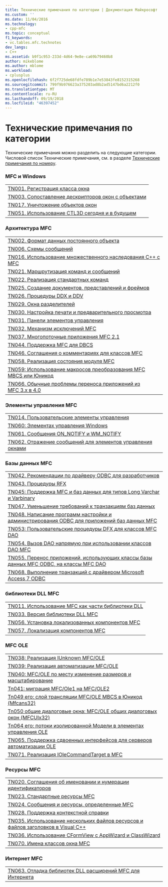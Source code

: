 ```yaml
---
title: Технические примечания по категории | Документация Майкрософт
ms.custom: ''
ms.date: 11/04/2016
ms.technology:
- cpp-mfc
ms.topic: conceptual
f1_keywords:
- vc.tables.mfc.technotes
dev_langs:
- C++
ms.assetid: b9f1c953-233d-4d64-9e8e-ca69b79460b8
author: mikeblome
ms.author: mblome
ms.workload:
- cplusplus
ms.openlocfilehash: 6f2f725de68fdfe789b1e7e53843fe8152315268
ms.sourcegitcommit: 799f9b976623a375203ad8b2ad5147bd6a2212f0
ms.translationtype: MT
ms.contentlocale: ru-RU
ms.lasthandoff: 09/19/2018
ms.locfileid: "46397452"
---
```

# <a name="technical-notes-by-category"></a>Технические примечания по категории

Технические примечания можно разделить на следующие категории. Числовой список Технические примечания, см. в разделе [Технические примечания по номеру](../mfc/technical-notes-by-number.md).

### <a name="mfc-and-windows"></a>MFC и Windows

||
|-|
|[TN001. Регистрация класса окна](../mfc/tn001-window-class-registration.md)|
|[TN003. Сопоставление дескрипторов окон с объектами](../mfc/tn003-mapping-of-windows-handles-to-objects.md)|
|[TN017. Уничтожение объектов окон](../mfc/tn017-destroying-window-objects.md)|
|[TN051. Использование CTL3D сегодня и в будущем](../mfc/tn051-using-ctl3d-now-and-in-the-future.md)|

### <a name="mfc-architecture"></a>Архитектура MFC

||
|-|
|[TN002. Формат данных постоянного объекта](../mfc/tn002-persistent-object-data-format.md)|
|[TN006. Схемы сообщений](../mfc/tn006-message-maps.md)|
|[TN016. Использование множественного наследования C++ с MFC](../mfc/tn016-using-cpp-multiple-inheritance-with-mfc.md)|
|[TN021. Маршрутизация команд и сообщений](../mfc/tn021-command-and-message-routing.md)|
|[TN022. Реализация стандартных команд](../mfc/tn022-standard-commands-implementation.md)|
|[TN025. Создание документов, представлений и фреймов](../mfc/tn025-document-view-and-frame-creation.md)|
|[TN026. Процедуры DDX и DDV](../mfc/tn026-ddx-and-ddv-routines.md)|
|[TN029. Окна разделителей](../mfc/tn029-splitter-windows.md)|
|[TN030. Настройка печати и предварительного просмотра](../mfc/tn030-customizing-printing-and-print-preview.md)|
|[TN031. Панели элементов управления](../mfc/tn031-control-bars.md)|
|[TN032. Механизм исключений MFC](../mfc/tn032-mfc-exception-mechanism.md)|
|[TN037. Многопоточные приложения MFC 2.1](../mfc/tn037-multithreaded-mfc-2-1-applications.md)|
|[TN044. Поддержка MFC для DBCS](../mfc/tn044-mfc-support-for-dbcs.md)|
|[TN046. Соглашения о комментариях для классов MFC](../mfc/tn046-commenting-conventions-for-the-mfc-classes.md)|
|[TN058. Реализация состояния модуля MFC](../mfc/tn058-mfc-module-state-implementation.md)|
|[TN059: Использование макросов преобразования MFC MBCS или Юникод](../mfc/tn059-using-mfc-mbcs-unicode-conversion-macros.md)|
|[TN066. Обычные проблемы переноса приложений из MFC 3.x в 4.0](../mfc/tn066-common-mfc-3-x-to-4-0-porting-issues.md)|

### <a name="mfc-controls"></a>Элементы управления MFC

||
|-|
|[TN014. Пользовательские элементы управления](../mfc/tn014-custom-controls.md)|
|[TN060: Элементах управления Windows](../mfc/tn060-the-new-windows-common-controls.md)|
|[TN061. Сообщения ON_NOTIFY и WM_NOTIFY](../mfc/tn061-on-notify-and-wm-notify-messages.md)|
|[TN062. Отражение сообщений для элементов управления окнами](../mfc/tn062-message-reflection-for-windows-controls.md)|

### <a name="mfc-database"></a>Базы данных MFC

||
|-|
|[TN042. Рекомендации по драйверу ODBC для разработчиков](../mfc/tn042-odbc-driver-developer-recommendations.md)|
|[TN043. Процедуры RFX](../mfc/tn043-rfx-routines.md)|
|[TN045: Поддержка MFC и баз данных для типов Long Varchar и Varbinary](../mfc/tn045-mfc-database-support-for-long-varchar-varbinary.md)|
|[TN047. Уменьшение требований к транзакциям баз данных](../mfc/tn047-relaxing-database-transaction-requirements.md)|
|[TN048. Написание программ настройки и администрирования ODBC для приложений баз данных MFC](../mfc/tn048-writing-odbc-setup-and-administration-programs.md)|
|[TN053: Пользовательские процедуры DFX для классов MFC DAO](../mfc/tn053-custom-dfx-routines-for-dao-database-classes.md)|
|[TN054. Вызов DAO напрямую при использовании классов DAO MFC](../mfc/tn054-calling-dao-directly-while-using-mfc-dao-classes.md)|
|[TN055. Перенос приложений, использующих классы базы данных MFC ODBC, на классы MFC DAO](../mfc/tn055-migrating-mfc-odbc-database-class-applications-to-mfc-dao-classes.md)|
|[TN068. Выполнение транзакций с драйвером Microsoft Access 7 ODBC](../mfc/tn068-performing-transactions-with-the-microsoft-access-7-odbc-driver.md)|

### <a name="mfc-dlls"></a>библиотеки DLL MFC

||
|-|
|[TN011. Использование MFC как части библиотеки DLL](../mfc/tn011-using-mfc-as-part-of-a-dll.md)|
|[TN033. Версия библиотеки DLL MFC](../mfc/tn033-dll-version-of-mfc.md)|
|[TN056. Установка локализованных компонентов MFC](../mfc/tn056-installation-of-localized-mfc-components.md)|
|[TN057. Локализация компонентов MFC](../mfc/tn057-localization-of-mfc-components.md)|

### <a name="mfc-ole"></a>MFC OLE

||
|-|
|[TN038: Реализация IUnknown MFC/OLE](../mfc/tn038-mfc-ole-iunknown-implementation.md)|
|[TN039: Реализация автоматизации MFC/OLE](../mfc/tn039-mfc-ole-automation-implementation.md)|
|[TN040: MFC/OLE по месту изменение размеров и масштабирование](../mfc/tn040-mfc-ole-in-place-resizing-and-zooming.md)|
|[Tn041: миграция MFC/Ole1 на MFC/OLE2](../mfc/tn041-mfc-ole1-migration-to-mfc-ole-2.md)|
|[Tn049 его: слой трансляции MFC/OLE MBCS в Юникод (Mfcans32)](../mfc/tn049-mfc-ole-mbcs-to-unicode-translation-layer-mfcans32.md)|
|[Tn050 общие диалоговые окна: MFC/OLE общих диалоговых окон (MFCUIx32)](../mfc/tn050-mfc-ole-common-dialogs-mfcuix32.md)|
|[Tn064 его: потоки изолированной Модели в элементах управления OLE](../mfc/tn064-apartment-model-threading-in-activex-controls.md)|
|[TN065. Поддержка сдвоенных интерфейсов для серверов автоматизации OLE](../mfc/tn065-dual-interface-support-for-ole-automation-servers.md)|
|[TN071. Реализация IOleCommandTarget в MFC](../mfc/tn071-mfc-iolecommandtarget-implementation.md)|

### <a name="mfc-resources"></a>Ресурсы MFC

||
|-|
|[TN020. Соглашения об именовании и нумерации идентификаторов](../mfc/tn020-id-naming-and-numbering-conventions.md)|
|[TN023. Стандартные ресурсы MFC](../mfc/tn023-standard-mfc-resources.md)|
|[TN024. Сообщения и ресурсы, определенные MFC](../mfc/tn024-mfc-defined-messages-and-resources.md)|
|[TN028. Поддержка контекстной справки](../mfc/tn028-context-sensitive-help-support.md)|
|[TN035. Использование нескольких файлов ресурсов и файлов заголовков в Visual C++](../mfc/tn035-using-multiple-resource-files-and-header-files-with-visual-cpp.md)|
|[TN036. Использование CFormView с AppWizard и ClassWizard](../mfc/tn036-using-cformview-with-appwizard-and-classwizard.md)|
|[TN070. Имена классов окна MFC](../mfc/tn070-mfc-window-class-names.md)|

### <a name="mfc-internet"></a>Интернет MFC

||
|-|
|[TN063. Отладка библиотек DLL расширений MFC для Интернета](../mfc/tn063-debugging-internet-extension-dlls.md)|

